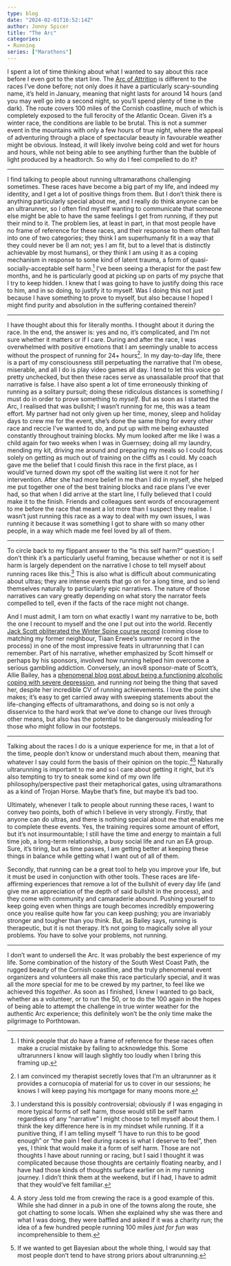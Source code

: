```yaml
---
type: blog
date: "2024-02-01T16:52:14Z"
author: Jonny Spicer
title: "The Arc"
categories:
- Running
series: ["Marathons"]
---
```

I spent a lot of time thinking about what I wanted to say about this race before I even got to the start line. The [Arc of Attrition](https://www.mudcrew.co.uk/events/arc-of-attrition/) is different to the races I’ve done before; not only does it have a particularly scary-sounding name, it’s held in January, meaning that night lasts for around 14 hours (and you may well go into a second night, so you’ll spend plenty of time in the dark). The route covers 100 miles of the Cornish coastline, much of which is completely exposed to the full ferocity of the Atlantic Ocean. Given it’s a winter race, the conditions are liable to be brutal. This is not a summer event in the mountains with only a few hours of true night, where the appeal of adventuring through a place of spectacular beauty in favourable weather might be obvious. Instead, it will likely involve being cold and wet for hours and hours, while not being able to see anything further than the bubble of light produced by a headtorch. So why do I feel compelled to do it?

---

I find talking to people about running ultramarathons challenging sometimes. These races have become a big part of my life, and indeed my identity, and I get a lot of positive things from them. But I don’t think there is anything particularly special about me, and I really do think anyone can be an ultrarunner, so I often find myself wanting to communicate that someone else might be able to have the same feelings I get from running, if they put their mind to it. The problem lies, at least in part, in that most people have no frame of reference for these races, and their response to them often fall into one of two categories; they think I am superhumanly fit in a way that they could never be (I am not; yes I am fit, but to a level that is distinctly achievable by most humans), or they think I am using it as a coping mechanism in response to some kind of latent trauma, a form of quasi-socially-acceptable self harm.[^1] I’ve been seeing a therapist for the past few months, and he is particularly good at picking up on parts of my psyche that I try to keep hidden. I knew that I was going to have to justify doing this race to him, and in so doing, to justify it to myself. Was I doing this not just because I have something to prove to myself, but also because I hoped I might find purity and absolution in the suffering contained therein?

---

I have thought about this for literally months. I thought about it during the race. In the end, the answer is: yes and no, it’s complicated, and I’m not sure whether it matters or if I care. During and after the race, I was overwhelmed with positive emotions that I am seemingly unable to access without the prospect of running for 24+ hours[^2]. In my day-to-day life, there is a part of my consciousness still perpetuating the narrative that I’m obese, miserable, and all I do is play video games all day. I tend to let this voice go pretty unchecked, but then these races serve as unassailable proof that that narrative is false. I have also spent a lot of time erroneously thinking of running as a solitary pursuit; doing these ridiculous distances is something *I* must do in order to prove something to *myself*. But as soon as I started the Arc, I realised that was bullshit; I wasn’t running for me, this was a team effort. My partner had not only given up her time, money, sleep and holiday days to crew me for the event, she’s done the same thing for every other race and reccie I’ve wanted to do, and put up with me being exhausted constantly throughout training blocks. My mum looked after me like I was a child again for two weeks when I was in Guernsey; doing all my laundry, mending my kit, driving me around and preparing my meals so I could focus solely on getting as much out of training on the cliffs as I could. My coach gave me the belief that I could finish this race in the first place, as I would’ve turned down my spot off the waiting list were it not for her intervention. After she had more belief in me than I did in myself, she helped me put together one of the best training blocks and race plans I’ve ever had, so that when I did arrive at the start line, I fully believed that I could make it to the finish. Friends and colleagues sent words of encouragement to me before the race that meant a lot more than I suspect they realise. I wasn’t just running this race as a way to deal with my own issues, I was running it because it was something I got to share with so many other people, in a way which made me feel loved by all of them.

---

To circle back to my flippant answer to the “is this self harm?“ question; I don’t think it’s a particularly useful framing, because whether or not it is self harm is largely dependent on the narrative I chose to tell myself about running races like this.[^3] This is also what is difficult about communicating about ultras; they are intense events that go on for a long time, and so lend themselves naturally to particularly epic narratives. The nature of those narratives can vary greatly depending on what story the narrator feels compelled to tell, even if the facts of the race might not change.

And I must admit, I am torn on what exactly I want my narrative to be, both the one I recount to myself and the one I put out into the world. Recently [Jack Scott obliterated the Winter Spine course record](https://www.inov-8.com/inov-8-athlete-jack-scott-smashes-268-mile-spine-race-record) (coming close to matching my former neighbour, Tiaan Erwee’s summer record in the process) in one of the most impressive feats in ultrarunning that I can remember. Part of his narrative, whether emphasized by Scott himself or perhaps by his sponsors, involved how running helped him overcome a serious gambling addiction. Conversely, an inov8 sponsor-mate of Scott’s, Allie Bailey, has a [phenomenal blog post about being a functioning alcoholic coping with severe depression](https://www.inov-8.com/running-alcoholism-allie-bailey), and running *not* being the thing that saved her, despite her incredible CV of running achievements. I love the point she makes; it’s easy to get carried away with sweeping statements about the life-changing effects of ultramarathons, and doing so is not only a disservice to the hard work that we’ve done to change our lives through other means, but also has the potential to be dangerously misleading for those who might follow in our footsteps. 

---

Talking about the races I do is a unique experience for me, in that a lot of the time, people don’t know or understand much about them, meaning that whatever I say could form the basis of their opinion on the topic.[^4][^5] Naturally ultrarunning is important to me and so I care about getting it right, but it’s also tempting to try to sneak some kind of my own life philosophy/perspective past their metaphorical gates, using ultramarathons as a kind of Trojan Horse. Maybe that’s fine, but maybe it’s bad too.

Ultimately, whenever I talk to people about running these races, I want to convey two points, both of which I believe in very strongly. Firstly, that anyone can do ultras, and there is nothing special about me that enables me to complete these events. Yes, the training requires some amount of effort, but it’s not insurmountable; I still have the time and energy to maintain a full time job, a long-term relationship, a busy social life and run an EA group. Sure, it’s tiring, but as time passes, I am getting better at keeping these things in balance while getting what I want out of all of them.

Secondly, that running can be a great tool to help you improve your life, but it must be used in conjunction with other tools. These races are life-affirming experiences that remove a lot of the bullshit of every day life (and give me an appreciation of the depth of said bullshit in the process), and they come with community and camaraderie abound. Pushing yourself to keep going even when things are tough becomes incredibly empowering once you realise quite how far you can keep pushing; you are invariably stronger and tougher than you think. But, as Bailey says, running is therapeutic, but it is not therapy. It’s not going to magically solve all your problems. *You* have to solve your problems, not running.

---

I don’t want to undersell the Arc. It was probably the best experience of my life. Some combination of the history of the South West Coast Path, the rugged beauty of the Cornish coastline, and the truly phenomenal event organizers and volunteers all make this race particularly special, and it was all the *more* special for me to be crewed by my partner, to feel like we achieved this *together*. As soon as I finished, I knew I wanted to go back, whether as a volunteer, or to run the 50, or to do the 100 again in the hopes of being able to attempt the challenge in true winter weather for the authentic Arc experience; this definitely won’t be the only time make the pilgrimage to Porthtowan. 

[^1]: I think people that *do* have a frame of reference for these races often make a crucial mistake by failing to acknowledge this. Some ultrarunners I know will laugh slightly too loudly when I bring this framing up.

[^2]: I am convinced my therapist secretly loves that I’m an ultrarunner as it provides a cornucopia of material for us to cover in our sessions; he knows I will keep paying his mortgage for many moons more.

[^3]: I understand this is possibly controversial; obviously if I was engaging in more typical forms of self harm, those would still be self harm regardless of any “narrative” I might choose to tell myself about them. I think the key difference here is in my mindset while running. If it a punitive thing, if I am telling myself “I have to run this to be good enough” or “the pain I feel during races is what I deserve to feel”, then yes, I think that would make it a form of self harm. Those are not thoughts I have about running or racing, but I said I thought it was complicated because those thoughts are certainly floating nearby, and I have had those kinds of thoughts surface earlier on in my running journey. I didn’t think them at the weekend, but if I had, I have to admit that they would’ve felt familiar.

[^4]: A story Jess told me from crewing the race is a good example of this. While she had dinner in a pub in one of the towns along the route, she got chatting to some locals. When she explained why she was there and what I was doing, they were baffled and asked if it was a charity run; the idea of a few hundred people running 100 miles *just for fun* was incomprehensible to them.

[^5]: If we wanted to get Bayesian about the whole thing, I would say that most people don’t tend to have strong priors about ultrarunning.

